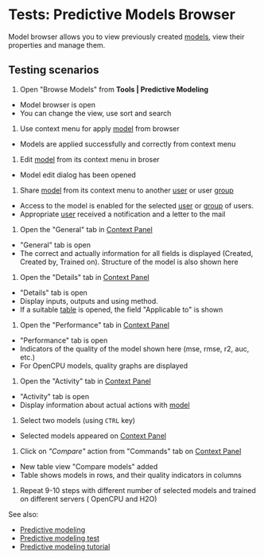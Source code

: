 <!-- TITLE: Tests: Predictive Models Browser -->
<!-- SUBTITLE: -->

# Tests: Predictive Models Browser

Model browser allows you to view previously created [models](learn.md), view their properties and manage
them.

## Testing scenarios

1. Open "Browse Models" from **Tools | Predictive Modeling**

* Model browser is open
* You can change the view, use sort and search

1. Use context menu for apply [model](learn.md) from browser

* Models are applied successfully and correctly from context menu

1. Edit [model](learn.md) from its context menu in broser

* Model edit dialog has been opened

1. Share [model](learn.md) from its context menu to another [user](../govern/user.md)
   or user [group](../govern/group.md)

* Access to the model is enabled for the selected [user](../govern/user.md)
  or [group](../govern/group.md) of users.
* Appropriate [user](../govern/user.md) received a notification and a letter to the mail

1. Open the "General" tab in [Context Panel](../datagrok/navigation.md#context-panel)

* "General" tab is open
* The correct and actually information for all fields is displayed (Created, Created by, Trained on). Structure of the
  model is also shown here

1. Open the "Details" tab in [Context Panel](../datagrok/navigation.md#context-panel)

* "Details" tab is open
* Display inputs, outputs and using method.
* If a suitable [table](../datagrok/table.md) is opened, the field "Applicable to" is shown

1. Open the "Performance" tab in [Context Panel](../datagrok/navigation.md#context-panel)

* "Performance" tab is open
* Indicators of the quality of the model shown here (mse, rmse, r2, auc, etc.)
* For OpenCPU models, quality graphs are displayed

1. Open the "Activity" tab in [Context Panel](../datagrok/navigation.md#context-panel)

* "Activity" tab is open
* Display information about actual actions with [model](learn.md)

1. Select two models (using ```CTRL``` key)

* Selected models appeared on [Context Panel](../datagrok/navigation.md#context-panel)

1. Click on *"Compare"* action from "Commands" tab on [Context Panel](../datagrok/navigation.md#context-panel)

* New table view "Compare models" added
* Table shows models in rows, and their quality indicators in columns

1. Repeat 9-10 steps with different number of selected models and trained on different servers (
   OpenCPU and H2O)

See also:

* [Predictive modeling](learn.md)
* [Predictive modeling test](predictive-modeling-test.md)
* [Predictive modeling tutorial](../_internal/tutorials/learn.md)
